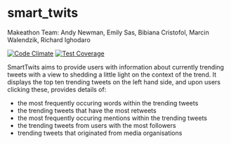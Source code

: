 # smart_twits

Makeathon Team: Andy Newman, Emily Sas, Bibiana Cristofol, Marcin Walendzik, Richard Ighodaro

[![Code Climate](https://codeclimate.com/github/andyg72/smart_twits/badges/gpa.svg)](https://codeclimate.com/github/andyg72/smart_twits) [![Test Coverage](https://codeclimate.com/github/andyg72/smart_twits/badges/coverage.svg)](https://codeclimate.com/github/andyg72/smart_twits)

SmartTwits aims to provide users with information about currently trending tweets with a view to shedding a little light on the context of the trend. It displays the top ten trending tweets on the left hand side, and upon users clicking these, provides details of:

* the most frequently occuring words within the trending tweets
* the trending tweets that have the most retweets
* the most frequently occuring mentions within the trending tweets
* the trending tweets from users with the most followers
* trending tweets that originated from media organisations




